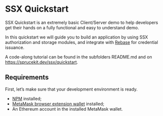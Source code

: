 # SSX Quickstart

SSX Quickstart is an extremely basic Client/Server demo to help developers get their hands on a fully functional and easy to understand demo.

In this quickstart we will guide you to build an application by using SSX authorization and storage modules, and integrate with [Rebase](https://github.com/spruceid/rebase) for credential issuance.

A code-along tutorial can be found in the subfolders README.md and on https://sprucekit.dev/ssx/quickstart.

## Requirements

First, let’s make sure that your development environment is ready. 

- [NPM](https://docs.npmjs.com/downloading-and-installing-node-js-and-npm) installed;
- [MetaMask browser extension wallet](https://metamask.io/) installed;
- An Ethereum account in the installed MetaMask wallet.
